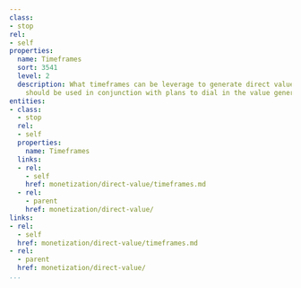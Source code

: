 ```yaml
---
class:
- stop
rel:
- self
properties:
  name: Timeframes
  sort: 3541
  level: 2
  description: What timeframes can be leverage to generate direct value? Timeframes
    should be used in conjunction with plans to dial in the value generated.
entities:
- class:
  - stop
  rel:
  - self
  properties:
    name: Timeframes
  links:
  - rel:
    - self
    href: monetization/direct-value/timeframes.md
  - rel:
    - parent
    href: monetization/direct-value/
links:
- rel:
  - self
  href: monetization/direct-value/timeframes.md
- rel:
  - parent
  href: monetization/direct-value/
...
```

